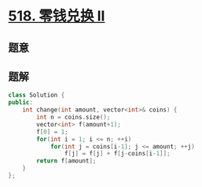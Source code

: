 #  [518. 零钱兑换 II](https://leetcode-cn.com/problems/coin-change-2/)

## 题意



## 题解



```c++
class Solution {
public:
    int change(int amount, vector<int>& coins) {
        int n = coins.size();
        vector<int> f(amount+1);
        f[0] = 1;
        for(int i = 1; i <= n; ++i)
            for(int j = coins[i-1]; j <= amount; ++j)
                f[j] = f[j] + f[j-coins[i-1]];
        return f[amount];
    }
};
```



```python3

```

